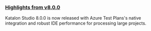 ### [Highlights from v8.0.0](https://docs.katalon.com/katalon-studio/new/what-is-new.html)

Katalon Studio 8.0.0 is now released with Azure Test Plans's native integration and robust IDE performance for processing large projects.

